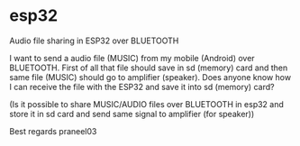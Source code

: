 # esp32
Audio file sharing in ESP32 over BLUETOOTH

I want to send a audio file (MUSIC) from my mobile (Android) over BLUETOOTH. First of all that file should save in sd (memory) card and then same file (MUSIC) should go to amplifier (speaker). Does anyone know how I can receive the file with the ESP32 and save it into sd (memory) card?

(Is it possible to share MUSIC/AUDIO files over BLUETOOTH in esp32 and store it in sd card and send same signal to amplifier (for speaker))

Best regards praneel03
